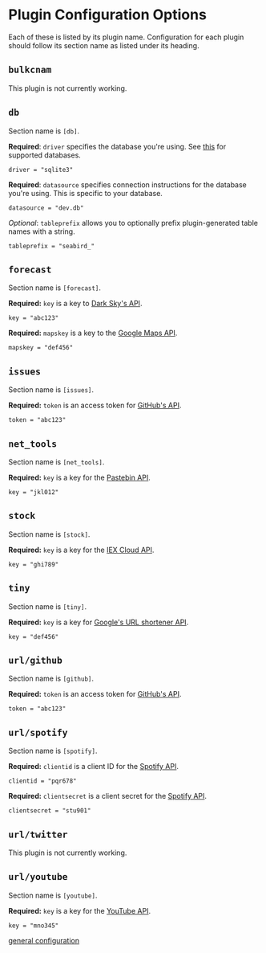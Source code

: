# Plugin Configuration Options

Each of these is listed by its plugin name. Configuration for each plugin should follow its section name as listed under its heading.

## `bulkcnam`

This plugin is not currently working.

## `db`

Section name is `[db]`.

**Required**: `driver` specifies the database you're using. See [this](http://gobook.io/read/gitea.com/xorm/manual-en-US/) for supported databases.

```
driver = "sqlite3"
```

**Required**: `datasource` specifies connection instructions for the database you're using. This is specific to your database.

```
datasource = "dev.db"
```

_Optional_: `tableprefix` allows you to optionally prefix plugin-generated table names with a string.
```
tableprefix = "seabird_"
```

## `forecast`

Section name is `[forecast]`.

**Required:** `key` is a key to [Dark Sky's API](https://darksky.net/dev).

```
key = "abc123"
```

**Required:** `mapskey` is a key to the [Google Maps API](https://developers.google.com/maps/documentation).

```
mapskey = "def456"
```

## `issues`

Section name is `[issues]`.

**Required:** `token` is an access token for [GitHub's API](https://developer.github.com/v3/).

```
token = "abc123"
```

## `net_tools`

Section name is `[net_tools]`.

**Required:** `key` is a key for the [Pastebin API](https://pastebin.com/api/?ref=public-apis).

```
key = "jkl012"
```

## `stock`

Section name is `[stock]`.

**Required:** `key` is a key for the [IEX Cloud API](https://iexcloud.io/docs/api/).

```
key = "ghi789"
```

## `tiny`

Section name is `[tiny]`.

**Required:** `key` is a key for [Google's URL shortener API](https://developers.google.com/url-shortener).

```
key = "def456"
```

## `url/github`

Section name is `[github]`.

**Required:** `token` is an access token for [GitHub's API](https://developer.github.com/v3/).

```
token = "abc123"
```

## `url/spotify`

Section name is `[spotify]`.

**Required:** `clientid` is a client ID for the [Spotify API](https://developer.spotify.com/documentation/web-api/).

```
clientid = "pqr678"
```

**Required:** `clientsecret` is a client secret for the [Spotify API](https://developer.spotify.com/documentation/web-api/).

```
clientsecret = "stu901"
```

## `url/twitter`

This plugin is not currently working.

## `url/youtube`

Section name is `[youtube]`.

**Required:** `key` is a key for the [YouTube API](https://developers.google.com/youtube/v3).

```
key = "mno345"
```

[general configuration](./configuration.md)

